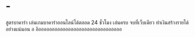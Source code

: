 # -
สูตรบาคาร่า เล่นเกมบาคาร่าออนไลน์ได้ตลอด 24 ชั่วโมง เล่นครบ จบที่เว็บเดียว ทำเงินสร้างรายได้อย่างแน่นอน
อ
อิอออออออออออออออออออออออออออออออ

